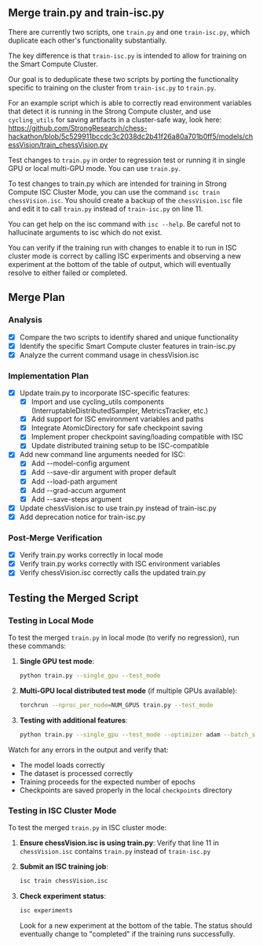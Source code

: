 ## Merge train.py and train-isc.py  
There are currently two scripts, one `train.py` and one `train-isc.py`, which duplicate each other's functionality substantially. 

The key difference is that `train-isc.py` is intended to allow for training on the Smart Compute Cluster.

Our goal is to deduplicate these two scripts by porting the functionality specific to training on the cluster from `train-isc.py` to `train.py`.

For an example script which is able to correctly read environment variables that detect it is running in the Strong Compute cluster, and use `cycling_utils` for saving artifacts in a cluster-safe way, look here: https://github.com/StrongResearch/chess-hackathon/blob/5c529911bccdc3c2038dc2b41f26a80a701b0ff5/models/chessVision/train_chessVision.py

Test changes to `train.py` in order to regression test or running it in single GPU or local multi-GPU mode. You can use `train.py`.

To test changes to train.py which are intended for training in Strong Compute ISC Cluster Mode, you can use the command `isc train chessVision.isc`. You should create a backup of the `chessVision.isc` file and edit it to call `train.py` instead of `train-isc.py` on line 11.

You can get help on the isc command with `isc --help`. Be careful not to hallucinate arguments to isc which do not exist.

You can verify if the training run with changes to enable it to run in ISC cluster mode is correct by calling ISC experiments and observing a new experiment at the bottom of the table of output, which will eventually resolve to either failed or completed. 

## Merge Plan

### Analysis
- [x] Compare the two scripts to identify shared and unique functionality
- [x] Identify the specific Smart Compute cluster features in train-isc.py
- [x] Analyze the current command usage in chessVision.isc

### Implementation Plan
- [x] Update train.py to incorporate ISC-specific features:
  - [x] Import and use cycling_utils components (InterruptableDistributedSampler, MetricsTracker, etc.)
  - [x] Add support for ISC environment variables and paths
  - [x] Integrate AtomicDirectory for safe checkpoint saving
  - [x] Implement proper checkpoint saving/loading compatible with ISC
  - [x] Update distributed training setup to be ISC-compatible
- [x] Add new command line arguments needed for ISC:
  - [x] Add --model-config argument
  - [x] Add --save-dir argument with proper default
  - [x] Add --load-path argument
  - [x] Add --grad-accum argument
  - [x] Add --save-steps argument
- [x] Update chessVision.isc to use train.py instead of train-isc.py
- [x] Add deprecation notice for train-isc.py

### Post-Merge Verification
- [x] Verify train.py works correctly in local mode
- [x] Verify train.py works correctly with ISC environment variables
- [x] Verify chessVision.isc correctly calls the updated train.py

## Testing the Merged Script

### Testing in Local Mode
To test the merged `train.py` in local mode (to verify no regression), run these commands:

1. **Single GPU test mode**:
   ```bash
   python train.py --single_gpu --test_mode
   ```

2. **Multi-GPU local distributed test mode** (if multiple GPUs available):
   ```bash
   torchrun --nproc_per_node=NUM_GPUS train.py --test_mode
   ```

3. **Testing with additional features**:
   ```bash
   python train.py --single_gpu --test_mode --optimizer adam --batch_size 8 --grad-accum 2
   ```

Watch for any errors in the output and verify that:
- The model loads correctly
- The dataset is processed correctly
- Training proceeds for the expected number of epochs
- Checkpoints are saved properly in the local `checkpoints` directory

### Testing in ISC Cluster Mode
To test the merged `train.py` in ISC cluster mode:

1. **Ensure chessVision.isc is using train.py**:
   Verify that line 11 in `chessVision.isc` contains `train.py` instead of `train-isc.py`

2. **Submit an ISC training job**:
   ```bash
   isc train chessVision.isc
   ```

3. **Check experiment status**:
   ```bash
   isc experiments
   ```
   Look for a new experiment at the bottom of the table. The status should eventually change to "completed" if the training runs successfully.